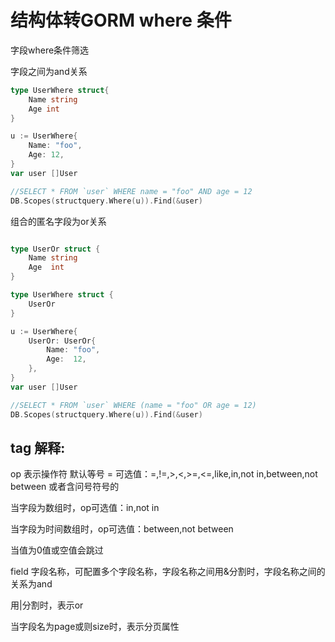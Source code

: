 
# 结构体转GORM where 条件

字段where条件筛选

字段之间为and关系

```go
type UserWhere struct{
    Name string
    Age int
}

u := UserWhere{
    Name: "foo",
    Age: 12,
}
var user []User

//SELECT * FROM `user` WHERE name = "foo" AND age = 12
DB.Scopes(structquery.Where(u)).Find(&user)


```

组合的匿名字段为or关系

```go

type UserOr struct {
	Name string
	Age  int
}

type UserWhere struct {
	UserOr
}

u := UserWhere{
	UserOr: UserOr{
		Name: "foo",
		Age:  12,
	},
}
var user []User

//SELECT * FROM `user` WHERE (name = "foo" OR age = 12)
DB.Scopes(structquery.Where(u)).Find(&user)


```

## tag 解释:

op 表示操作符 默认等号 = 可选值：=,!=,>,<,>=,<=,like,in,not in,between,not between 或者含问号符号的

当字段为数组时，op可选值：in,not in

当字段为时间数组时，op可选值：between,not between

当值为0值或空值会跳过

field 字段名称，可配置多个字段名称，字段名称之间用&分割时，字段名称之间的关系为and

用|分割时，表示or

当字段名为page或则size时，表示分页属性
